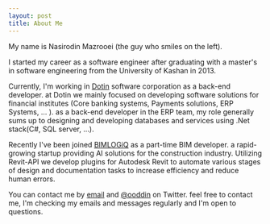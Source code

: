 ```yaml
---
layout: post
title: About Me
---
```


My name is Nasirodin Mazrooei (the guy who smiles on the left).

I started my career as a software engineer after graduating with a master's in software engineering from the University of Kashan in 2013.

Currently, I'm working in [Dotin](https://www.dotin.ir/) software corporation as a back-end developer. at Dotin we mainly focused on developing software solutions for financial institutes (Core banking systems, Payments solutions, ERP Systems, ... ). as a back-end developer in the ERP team, my role generally sums up to designing and developing databases and services using .Net stack(C#, SQL server, ...).

Recently I've been joined [BIMLOGiQ](http://bimlogiq.com/) as a part-time BIM developer. a rapid-growing startup providing AI solutions for the construction industry. Utilizing Revit-API we develop plugins for Autodesk Revit to automate various stages of design and documentation tasks to increase efficiency and reduce human errors.

You can contact me by [email](mailto:nasirodin@gmail.com) and [@ooddin](https://twitter.com/ooddin) on Twitter. feel free to contact me, I'm checking my emails and messages regularly and I'm open to questions.